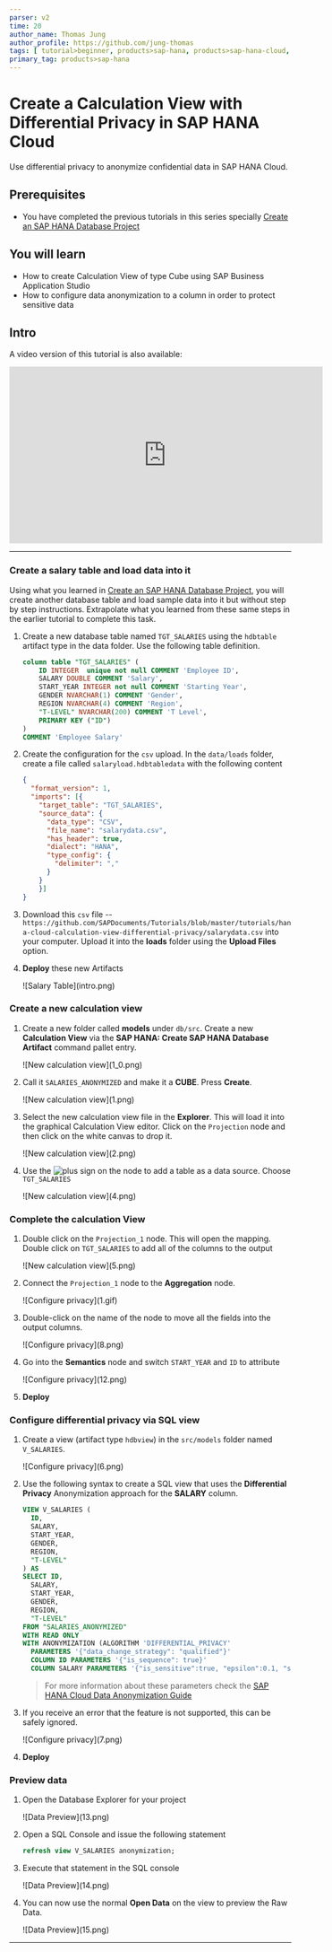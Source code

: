 ```yaml
---
parser: v2
time: 20
author_name: Thomas Jung
author_profile: https://github.com/jung-thomas
tags: [ tutorial>beginner, products>sap-hana, products>sap-hana-cloud, products>sap-business-application-studio]
primary_tag: products>sap-hana
---
```


# Create a Calculation View with Differential Privacy in SAP HANA Cloud
<!-- description --> Use differential privacy to anonymize confidential data in SAP HANA Cloud.

## Prerequisites

- You have completed the previous tutorials in this series specially [Create an SAP HANA Database Project](hana-cloud-create-db-project)

## You will learn

- How to create Calculation View of type Cube using SAP Business Application Studio
- How to configure data anonymization to a column in order to protect sensitive data

## Intro

A video version of this tutorial is also available:

<iframe width="560" height="315" src="https://www.youtube.com/embed/kZhATB7yJ-M" frameborder="0" allow="accelerometer; autoplay; clipboard-write; encrypted-media; gyroscope; picture-in-picture" allowfullscreen></iframe>

---

### Create a salary table and load data into it

Using what you learned in [Create an SAP HANA Database Project](hana-cloud-create-db-project), you will create another database table and load sample data into it but without step by step instructions. Extrapolate what you learned from these same steps in the earlier tutorial to complete this task.

1. Create a new database table named `TGT_SALARIES` using the `hdbtable` artifact type in the data folder. Use the following table definition.

    ```SQL
    column table "TGT_SALARIES" (
	    ID INTEGER  unique not null COMMENT 'Employee ID',
	    SALARY DOUBLE COMMENT 'Salary',
	    START_YEAR INTEGER not null COMMENT 'Starting Year',
	    GENDER NVARCHAR(1) COMMENT 'Gender',
        REGION NVARCHAR(4) COMMENT 'Region',
        "T-LEVEL" NVARCHAR(200) COMMENT 'T Level',
	    PRIMARY KEY ("ID")
    )
    COMMENT 'Employee Salary'
    ```

2. Create the configuration for the `csv` upload.  In the `data/loads` folder, create a file called `salaryload.hdbtabledata` with the following content

    ```json
    {
      "format_version": 1,
      "imports": [{
        "target_table": "TGT_SALARIES",
        "source_data": {
          "data_type": "CSV",
          "file_name": "salarydata.csv",
          "has_header": true,
          "dialect": "HANA",
          "type_config": {
            "delimiter": ","
          }
        }
        }]
    }		
    ```

3. Download this `csv` file -- `https://github.com/SAPDocuments/Tutorials/blob/master/tutorials/hana-cloud-calculation-view-differential-privacy/salarydata.csv` into your computer. Upload it into the **loads** folder using the **Upload Files** option.

4. **Deploy** these new Artifacts

    <!-- border -->![Salary Table](intro.png)

### Create a new calculation view

1. Create a new folder called **models** under `db/src`. Create a new **Calculation View** via the **SAP HANA: Create SAP HANA Database Artifact** command pallet entry.

    <!-- border -->![New calculation view](1_0.png)

2. Call it `SALARIES_ANONYMIZED` and make it a **CUBE**. Press **Create**.

    <!-- border -->![New calculation view](1.png)

3. Select the new calculation view file in the **Explorer**. This will load it into the graphical Calculation View editor. Click on the `Projection` node and then click on the white canvas to drop it.

    <!-- border -->![New calculation view](2.png)

4. Use the ![plus sign](3.png) on the node to add a table as a data source. Choose `TGT_SALARIES`

    <!-- border -->![New calculation view](4.png)

### Complete the calculation View

1. Double click on the `Projection_1` node. This will open the mapping. Double click on `TGT_SALARIES` to add all of the columns to the output

    <!-- border -->![New calculation view](5.png)

2. Connect the `Projection_1` node to the **Aggregation** node.

    <!-- border -->![Configure privacy](1.gif)

3. Double-click on the name of the node to move all the fields into the output columns.

    <!-- border -->![Configure privacy](8.png)

4. Go into the **Semantics** node and switch `START_YEAR` and `ID` to attribute

    <!-- border -->![Configure privacy](12.png)

5. **Deploy**

### Configure differential privacy via SQL view

1.  Create a view (artifact type `hdbview`) in the `src/models` folder named `V_SALARIES`.

    <!-- border -->![Configure privacy](6.png)

2. Use the following syntax to create a SQL view that uses the **Differential Privacy** Anonymization approach for the **SALARY** column.

    ```SQL
    VIEW V_SALARIES (
      ID,
      SALARY,
      START_YEAR,
      GENDER,
      REGION,
      "T-LEVEL"
    ) AS
    SELECT ID,
      SALARY,
      START_YEAR,
      GENDER,
      REGION,
      "T-LEVEL"
    FROM "SALARIES_ANONYMIZED"
    WITH READ ONLY
    WITH ANONYMIZATION (ALGORITHM 'DIFFERENTIAL_PRIVACY'
      PARAMETERS '{"data_change_strategy": "qualified"}'
      COLUMN ID PARAMETERS '{"is_sequence": true}'
      COLUMN SALARY PARAMETERS '{"is_sensitive":true, "epsilon":0.1, "sensitivity":15000}')
    ```

    > For more information about these parameters check the [SAP HANA Cloud Data Anonymization Guide](https://help.sap.com/viewer/2f789e82e97d4f4e9416547abfbd012e/latest/en-US/a66e8541c4004f048630f8a55f67ad37.html)

3. If you receive an error that the feature is not supported, this can be safely ignored.

    <!-- border -->![Configure privacy](7.png)

4. **Deploy**

### Preview data

1. Open the Database Explorer for your project

    <!-- border -->![Data Preview](13.png)

2. Open a SQL Console and issue the following statement   

    ```SQL
    refresh view V_SALARIES anonymization;
    ```

3.  Execute that statement in the SQL console

    <!-- border -->![Data Preview](14.png)

4.  You can now use the normal **Open Data** on the view to preview the Raw Data.

    <!-- border -->![Data Preview](15.png)


---
